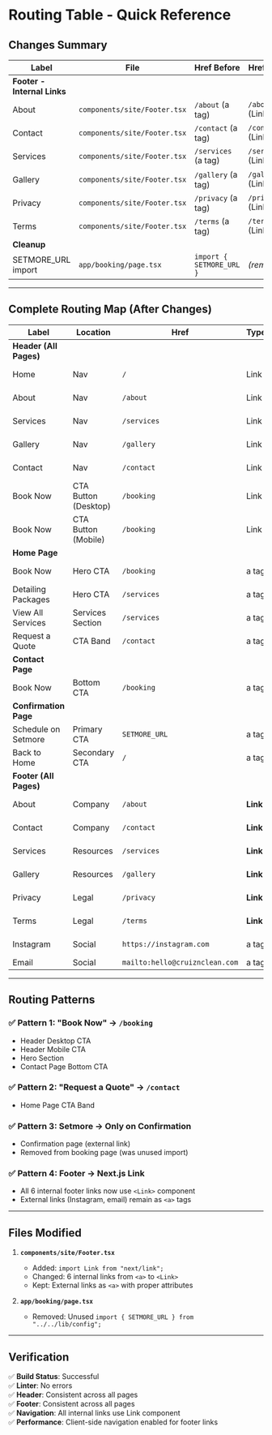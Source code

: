 # Routing Table - Quick Reference

## Changes Summary

| Label | File | Href Before | Href After | Status |
|-------|------|-------------|------------|---------|
| **Footer - Internal Links** |
| About | `components/site/Footer.tsx` | `/about` (a tag) | `/about` (Link) | ✅ Updated |
| Contact | `components/site/Footer.tsx` | `/contact` (a tag) | `/contact` (Link) | ✅ Updated |
| Services | `components/site/Footer.tsx` | `/services` (a tag) | `/services` (Link) | ✅ Updated |
| Gallery | `components/site/Footer.tsx` | `/gallery` (a tag) | `/gallery` (Link) | ✅ Updated |
| Privacy | `components/site/Footer.tsx` | `/privacy` (a tag) | `/privacy` (Link) | ✅ Updated |
| Terms | `components/site/Footer.tsx` | `/terms` (a tag) | `/terms` (Link) | ✅ Updated |
| **Cleanup** |
| SETMORE_URL import | `app/booking/page.tsx` | `import { SETMORE_URL }` | _(removed)_ | ✅ Cleaned |

---

## Complete Routing Map (After Changes)

| Label | Location | Href | Type | Notes |
|-------|----------|------|------|-------|
| **Header (All Pages)** |
| Home | Nav | `/` | Link | ✅ Internal |
| About | Nav | `/about` | Link | ✅ Internal |
| Services | Nav | `/services` | Link | ✅ Internal |
| Gallery | Nav | `/gallery` | Link | ✅ Internal |
| Contact | Nav | `/contact` | Link | ✅ Internal |
| Book Now | CTA Button (Desktop) | `/booking` | Link | ✅ Internal |
| Book Now | CTA Button (Mobile) | `/booking` | Link | ✅ Internal |
| **Home Page** |
| Book Now | Hero CTA | `/booking` | a tag | ✅ Internal |
| Detailing Packages | Hero CTA | `/services` | a tag | ✅ Internal |
| View All Services | Services Section | `/services` | a tag | ✅ Internal |
| Request a Quote | CTA Band | `/contact` | a tag | ✅ Internal |
| **Contact Page** |
| Book Now | Bottom CTA | `/booking` | a tag | ✅ Internal |
| **Confirmation Page** |
| Schedule on Setmore | Primary CTA | `SETMORE_URL` | a tag | ✅ External |
| Back to Home | Secondary CTA | `/` | a tag | ✅ Internal |
| **Footer (All Pages)** |
| About | Company | `/about` | **Link** | ✅ Updated |
| Contact | Company | `/contact` | **Link** | ✅ Updated |
| Services | Resources | `/services` | **Link** | ✅ Updated |
| Gallery | Resources | `/gallery` | **Link** | ✅ Updated |
| Privacy | Legal | `/privacy` | **Link** | ✅ Updated |
| Terms | Legal | `/terms` | **Link** | ✅ Updated |
| Instagram | Social | `https://instagram.com` | a tag | ✅ External |
| Email | Social | `mailto:hello@cruiznclean.com` | a tag | ✅ mailto |

---

## Routing Patterns

### ✅ Pattern 1: "Book Now" → `/booking`
- Header Desktop CTA
- Header Mobile CTA
- Hero Section
- Contact Page Bottom CTA

### ✅ Pattern 2: "Request a Quote" → `/contact`
- Home Page CTA Band

### ✅ Pattern 3: Setmore → Only on Confirmation
- Confirmation page (external link)
- Removed from booking page (was unused import)

### ✅ Pattern 4: Footer → Next.js Link
- All 6 internal footer links now use `<Link>` component
- External links (Instagram, email) remain as `<a>` tags

---

## Files Modified

1. **`components/site/Footer.tsx`**
   - Added: `import Link from "next/link";`
   - Changed: 6 internal links from `<a>` to `<Link>`
   - Kept: External links as `<a>` with proper attributes

2. **`app/booking/page.tsx`**
   - Removed: Unused `import { SETMORE_URL } from "../../lib/config";`

---

## Verification

✅ **Build Status**: Successful  
✅ **Linter**: No errors  
✅ **Header**: Consistent across all pages  
✅ **Footer**: Consistent across all pages  
✅ **Navigation**: All internal links use Link component  
✅ **Performance**: Client-side navigation enabled for footer links


